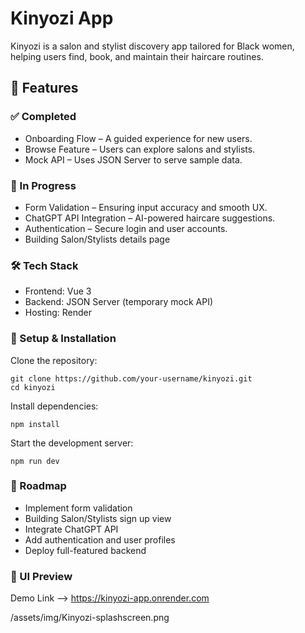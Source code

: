 # Kinyozi App

Kinyozi is a salon and stylist discovery app tailored for Black women, helping users find, book, and maintain their haircare routines.

## 🌟 Features

### ✅ Completed

- Onboarding Flow – A guided experience for new users.
- Browse Feature – Users can explore salons and stylists.
- Mock API – Uses JSON Server to serve sample data.

### 🚧 In Progress

- Form Validation – Ensuring input accuracy and smooth UX.
- ChatGPT API Integration – AI-powered haircare suggestions.
- Authentication – Secure login and user accounts.
- Building Salon/Stylists details page

### 🛠️ Tech Stack

- Frontend: Vue 3
- Backend: JSON Server (temporary mock API)
- Hosting: Render

### 🚀 Setup & Installation

Clone the repository:

```
git clone https://github.com/your-username/kinyozi.git
cd kinyozi

```

Install dependencies:

```
npm install
```

Start the development server:

```
npm run dev
```

### 📌 Roadmap

- Implement form validation
- Building Salon/Stylists sign up view
- Integrate ChatGPT API
- Add authentication and user profiles
- Deploy full-featured backend

### 🎨 UI Preview

Demo Link --> https://kinyozi-app.onrender.com

/assets/img/Kinyozi-splashscreen.png
